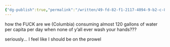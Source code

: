 ```yaml
---
{"dg-publish":true,"permalink":"/written/49-fd-82-f1-2117-4094-9-b2-c-823-a7-cade-75-a/","dgHomeLink":true,"dgPassFrontmatter":false}
---
```


how the FUCK are we (Columbia) consuming almost 120 gallons of water per capita per day when none of y’all ever wash your hands??? 

seriously… I feel like I should be on the prowel 